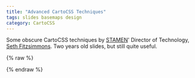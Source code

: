 ```yaml
---
title: "Advanced CartoCSS Techniques"
tags: slides basemaps design
category: CartoCSS
---
```


Some obscure CartoCSS techniques by [STAMEN](http://stamen.com)' Director of Technology, [Seth Fitzsimmons](http://stamen.com/about/who/seth-fitzsimmons/). Two years old slides, but still quite useful.

{% raw %}
<script async class="speakerdeck-embed" data-id="549c84d0a7be0131483722f4a3a41586" data-ratio="1.33333333333333" src="//speakerdeck.com/assets/embed.js"></script>
{% endraw %}
